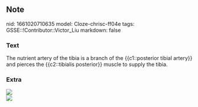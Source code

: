 ## Note
nid: 1661020710635
model: Cloze-chrisc-ff04e
tags: GSSE::!Contributor::Victor_Liu
markdown: false

### Text
The nutrient artery of the tibia is a branch of the {{c1::posterior tibial artery}} and pierces the {{c2::tibialis posterior}} muscle to supply the tibia.

### Extra
<div><img src="J3tiJvhKnD9EwCX9UMoVAg.jpg"></div>
<div><img src=
"paste-a7b558eaa9b4aea2028edaaff6f13eba1e19eaa1.jpg"></div>
